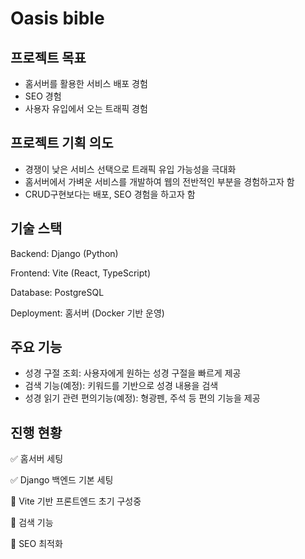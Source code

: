 # Oasis bible
## 프로젝트 목표
- 홈서버를 활용한 서비스 배포 경험
- SEO 경험
- 사용자 유입에서 오는 트래픽 경험

## 프로젝트 기획 의도
- 경쟁이 낮은 서비스 선택으로 트래픽 유입 가능성을 극대화
- 홈서버에서 가벼운 서비스를 개발하여 웹의 전반적인 부분을 경험하고자 함
- CRUD구현보다는 배포, SEO 경험을 하고자 함

## 기술 스택
Backend: Django (Python)

Frontend: Vite (React, TypeScript)

Database: PostgreSQL

Deployment: 홈서버 (Docker 기반 운영)

## 주요 기능
- 성경 구절 조회: 사용자에게 원하는 성경 구절을 빠르게 제공
- 검색 기능(예정): 키워드를 기반으로 성경 내용을 검색
- 성경 읽기 관련 편의기능(예정): 형광펜, 주석 등 편의 기능을 제공

## 진행 현황
✅ 홈서버 세팅

✅ Django 백엔드 기본 세팅

🔲 Vite 기반 프론트엔드 초기 구성중

🔲 검색 기능

🔲 SEO 최적화
